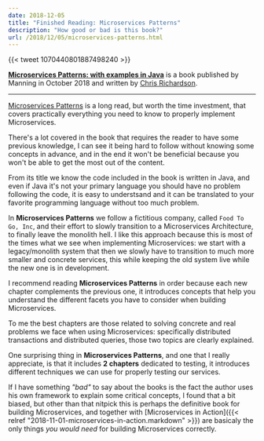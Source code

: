 ```yaml
---
date: 2018-12-05
title: "Finished Reading: Microservices Patterns"
description: "How good or bad is this book?"
url: /2018/12/05/microservices-patterns.html
---
```


{{< tweet 1070440801887498240 >}}

[**Microservices Patterns: with examples in Java**](https://www.manning.com/books/microservices-patterns) is a book published by Manning in October 2018 and written by [Chris Richardson](http://www.chrisrichardson.net/about.html).

---

[Microservices Patterns](https://microservices.io/) is a long read, but worth the time investment, that covers practically everything you need to know to properly implement Microservices. 

There's a lot covered in the book that requires the reader to have some previous knowledge, I can see it being hard to follow without knowing some concepts in advance, and in the end it won't be beneficial because you won't be able to get the most out of the content.

From its title we know the code included in the book is written in Java, and even if Java it's not your primary language you should have no problem following the code, it is easy to understsand and it can be translated to your favorite programming language without too much problem.

In **Microservices Patterns** we follow a fictitious company, called `Food To Go, Inc`, and their effort to slowly transition to a Microservices Architecture, to finally leave the monolith hell. I like this approach because this is most of the times what we see when implementing Microservices: we start with a legacy/monolith system that then we slowly have to transition to much more smaller and concrete services, this while keeping the old system live while the new one is in development.

I recommend reading **Microservices Patterns** in order because each new chapter complements the previous one, it introduces concepts that help you understand the different facets you have to consider when building Microservices.

To me the best chapters are those related to solving concrete and real problems we face when using Microservices: specifically distributed transactions and distributed queries, those two topics are clearly explained.

One surprising thing in **Microservices Patterns**, and one that I really appreciate, is that it includes **2 chapters** dedicated to testing, it introduces different techniques we can use for properly testing our services.

If I have something _"bad"_ to say about the books is the fact the author uses his own framework to explain some critical concepts, I found that a bit biased, but other than that nitpick this is perhaps the definitive book for building Microservices, and together with [Microservices in Action]({{< relref "2018-11-01-microservices-in-action.markdown" >}}) are basicaly the only things _you would need_ for building Microservices correctly.
